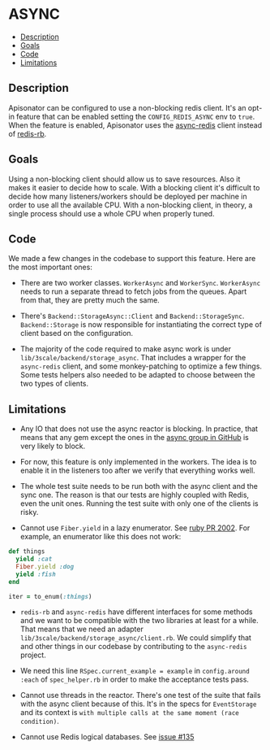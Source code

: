 # ASYNC

- [Description](#description)
- [Goals](#goals)
- [Code](#code)
- [Limitations](#limitations)


## Description

Apisonator can be configured to use a non-blocking redis client. It's an opt-in
feature that can be enabled setting the `CONFIG_REDIS_ASYNC` env to `true`. When
the feature is enabled, Apisonator uses the
[async-redis](https://github.com/socketry/async-redis) client instead of
[redis-rb](https://github.com/redis/redis-rb).


## Goals

Using a non-blocking client should allow us to save resources. Also it makes it
easier to decide how to scale. With a blocking client it's difficult to decide
how many listeners/workers should be deployed per machine in order to use all
the available CPU. With a non-blocking client, in theory, a single process
should use a whole CPU when properly tuned.


## Code

We made a few changes in the codebase to support this feature. Here are the most
important ones:

- There are two worker classes. `WorkerAsync` and `WorkerSync`. `WorkerAsync`
needs to run a separate thread to fetch jobs from the queues. Apart from that,
they are pretty much the same.

- There's `Backend::StorageAsync::Client` and `Backend::StorageSync`.
`Backend::Storage` is now responsible for instantiating the correct type of
client based on the configuration.

- The majority of the code required to make async work is under
`lib/3scale/backend/storage_async`. That includes a wrapper for the
`async-redis` client, and some monkey-patching to optimize a few things. Some
tests helpers also needed to be adapted to choose between the two types of
clients.


## Limitations

- Any IO that does not use the async reactor is blocking. In practice, that
means that any gem except the ones in the [async group in
GitHub](https://github.com/socketry) is very likely to block.

- For now, this feature is only implemented in the workers. The idea is to
enable it in the listeners too after we verify that everything works well.

- The whole test suite needs to be run both with the async client and the sync
one. The reason is that our tests are highly coupled with Redis, even the unit
ones. Running the test suite with only one of the clients is risky.

- Cannot use `Fiber.yield` in a lazy enumerator. See [ruby PR
2002](https://github.com/ruby/ruby/pull/2002). For example, an enumerator like
this does not work:
```ruby
def things
  yield :cat
  Fiber.yield :dog
  yield :fish
end

iter = to_enum(:things)
``` 

- `redis-rb` and `async-redis` have different interfaces for some methods and we
want to be compatible with the two libraries at least for a while. That means
that we need an adapter `lib/3scale/backend/storage_async/client.rb`. We could
simplify that and other things in our codebase by contributing to the
`async-redis` project.

- We need this line `RSpec.current_example = example` in `config.around :each`
of `spec_helper.rb` in order to make the acceptance tests pass.

- Cannot use threads in the reactor. There's one test of the suite that fails
with the async client because of this. It's in the specs for `EventStorage` and
its context is `with multiple calls at the same moment (race condition)`.

- Cannot use Redis logical databases. See [issue #135](https://github.com/3scale/apisonator/issues/135)
